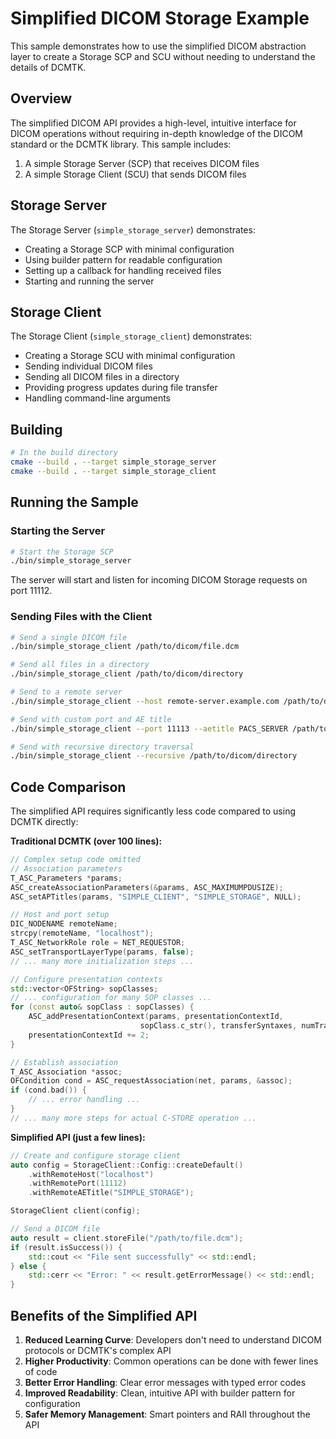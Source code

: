 # Simplified DICOM Storage Example

This sample demonstrates how to use the simplified DICOM abstraction layer to create a Storage SCP and SCU without needing to understand the details of DCMTK.

## Overview

The simplified DICOM API provides a high-level, intuitive interface for DICOM operations without requiring in-depth knowledge of the DICOM standard or the DCMTK library. This sample includes:

1. A simple Storage Server (SCP) that receives DICOM files
2. A simple Storage Client (SCU) that sends DICOM files

## Storage Server

The Storage Server (`simple_storage_server`) demonstrates:

- Creating a Storage SCP with minimal configuration
- Using builder pattern for readable configuration
- Setting up a callback for handling received files
- Starting and running the server

## Storage Client

The Storage Client (`simple_storage_client`) demonstrates:

- Creating a Storage SCU with minimal configuration
- Sending individual DICOM files
- Sending all DICOM files in a directory
- Providing progress updates during file transfer
- Handling command-line arguments

## Building

```bash
# In the build directory
cmake --build . --target simple_storage_server
cmake --build . --target simple_storage_client
```

## Running the Sample

### Starting the Server

```bash
# Start the Storage SCP
./bin/simple_storage_server
```

The server will start and listen for incoming DICOM Storage requests on port 11112.

### Sending Files with the Client

```bash
# Send a single DICOM file
./bin/simple_storage_client /path/to/dicom/file.dcm

# Send all files in a directory
./bin/simple_storage_client /path/to/dicom/directory

# Send to a remote server
./bin/simple_storage_client --host remote-server.example.com /path/to/dicom/files

# Send with custom port and AE title
./bin/simple_storage_client --port 11113 --aetitle PACS_SERVER /path/to/dicom/files

# Send with recursive directory traversal
./bin/simple_storage_client --recursive /path/to/dicom/directory
```

## Code Comparison

The simplified API requires significantly less code compared to using DCMTK directly:

**Traditional DCMTK (over 100 lines):**
```cpp
// Complex setup code omitted
// Association parameters
T_ASC_Parameters *params;
ASC_createAssociationParameters(&params, ASC_MAXIMUMPDUSIZE);
ASC_setAPTitles(params, "SIMPLE_CLIENT", "SIMPLE_STORAGE", NULL);

// Host and port setup
DIC_NODENAME remoteName;
strcpy(remoteName, "localhost");
T_ASC_NetworkRole role = NET_REQUESTOR;
ASC_setTransportLayerType(params, false);
// ... many more initialization steps ...

// Configure presentation contexts
std::vector<OFString> sopClasses;
// ... configuration for many SOP classes ...
for (const auto& sopClass : sopClasses) {
    ASC_addPresentationContext(params, presentationContextId, 
                             sopClass.c_str(), transferSyntaxes, numTransferSyntaxes);
    presentationContextId += 2;
}

// Establish association
T_ASC_Association *assoc;
OFCondition cond = ASC_requestAssociation(net, params, &assoc);
if (cond.bad()) {
    // ... error handling ...
}
// ... many more steps for actual C-STORE operation ...
```

**Simplified API (just a few lines):**
```cpp
// Create and configure storage client
auto config = StorageClient::Config::createDefault()
    .withRemoteHost("localhost")
    .withRemotePort(11112)
    .withRemoteAETitle("SIMPLE_STORAGE");

StorageClient client(config);

// Send a DICOM file
auto result = client.storeFile("/path/to/file.dcm");
if (result.isSuccess()) {
    std::cout << "File sent successfully" << std::endl;
} else {
    std::cerr << "Error: " << result.getErrorMessage() << std::endl;
}
```

## Benefits of the Simplified API

1. **Reduced Learning Curve**: Developers don't need to understand DICOM protocols or DCMTK's complex API
2. **Higher Productivity**: Common operations can be done with fewer lines of code
3. **Better Error Handling**: Clear error messages with typed error codes
4. **Improved Readability**: Clean, intuitive API with builder pattern for configuration
5. **Safer Memory Management**: Smart pointers and RAII throughout the API